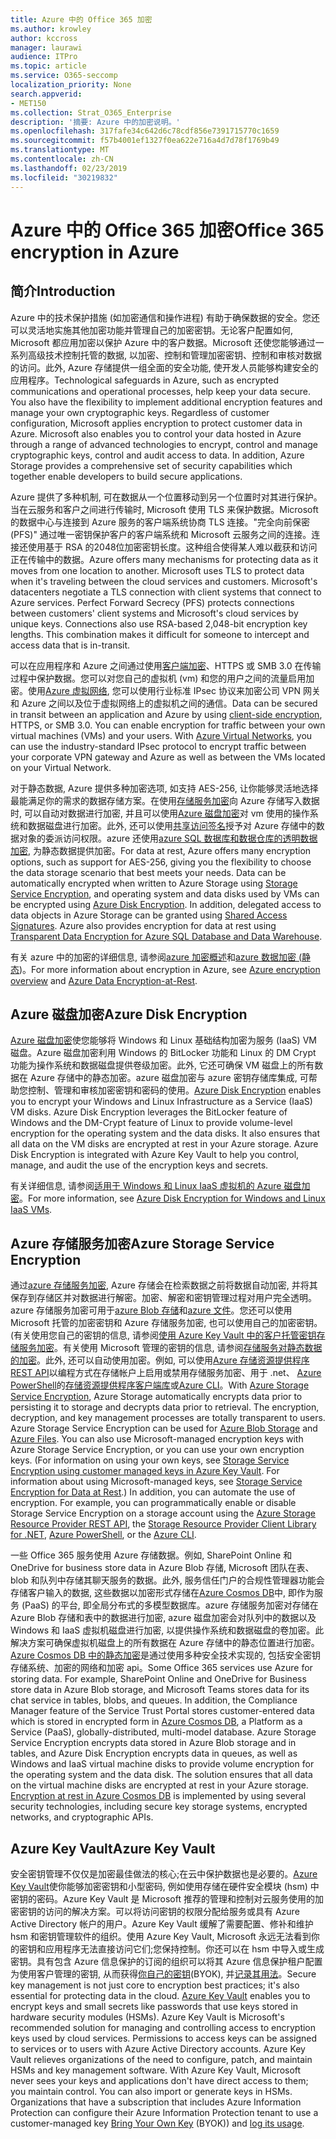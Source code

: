 ```yaml
---
title: Azure 中的 Office 365 加密
ms.author: krowley
author: kccross
manager: laurawi
audience: ITPro
ms.topic: article
ms.service: O365-seccomp
localization_priority: None
search.appverid:
- MET150
ms.collection: Strat_O365_Enterprise
description: '摘要: Azure 中的加密说明。'
ms.openlocfilehash: 317fafe34c642d6c78cdf856e7391715770c1659
ms.sourcegitcommit: f57b4001ef1327f0ea622e716a4d7d78f1769b49
ms.translationtype: MT
ms.contentlocale: zh-CN
ms.lasthandoff: 02/23/2019
ms.locfileid: "30219832"
---
```

# <a name="office-365-encryption-in-azure"></a><span data-ttu-id="911e8-103">Azure 中的 Office 365 加密</span><span class="sxs-lookup"><span data-stu-id="911e8-103">Office 365 encryption in Azure</span></span>

## <a name="introduction"></a><span data-ttu-id="911e8-104">简介</span><span class="sxs-lookup"><span data-stu-id="911e8-104">Introduction</span></span>
<span data-ttu-id="911e8-p101">Azure 中的技术保护措施 (如加密通信和操作进程) 有助于确保数据的安全。您还可以灵活地实施其他加密功能并管理自己的加密密钥。无论客户配置如何, Microsoft 都应用加密以保护 Azure 中的客户数据。Microsoft 还使您能够通过一系列高级技术控制托管的数据, 以加密、控制和管理加密密钥、控制和审核对数据的访问。此外, Azure 存储提供一组全面的安全功能, 使开发人员能够构建安全的应用程序。</span><span class="sxs-lookup"><span data-stu-id="911e8-p101">Technological safeguards in Azure, such as encrypted communications and operational processes, help keep your data secure. You also have the flexibility to implement additional encryption features and manage your own cryptographic keys. Regardless of customer configuration, Microsoft applies encryption to protect customer data in Azure. Microsoft also enables you to control your data hosted in Azure through a range of advanced technologies to encrypt, control and manage cryptographic keys, control and audit access to data. In addition, Azure Storage provides a comprehensive set of security capabilities which together enable developers to build secure applications.</span></span>

<span data-ttu-id="911e8-p102">Azure 提供了多种机制, 可在数据从一个位置移动到另一个位置时对其进行保护。当在云服务和客户之间进行传输时, Microsoft 使用 TLS 来保护数据。Microsoft 的数据中心与连接到 Azure 服务的客户端系统协商 TLS 连接。"完全向前保密 (PFS)" 通过唯一密钥保护客户的客户端系统和 Microsoft 云服务之间的连接。连接还使用基于 RSA 的2048位加密密钥长度。这种组合使得某人难以截获和访问正在传输中的数据。</span><span class="sxs-lookup"><span data-stu-id="911e8-p102">Azure offers many mechanisms for protecting data as it moves from one location to another. Microsoft uses TLS to protect data when it's traveling between the cloud services and customers. Microsoft's datacenters negotiate a TLS connection with client systems that connect to Azure services. Perfect Forward Secrecy (PFS) protects connections between customers' client systems and Microsoft's cloud services by unique keys. Connections also use RSA-based 2,048-bit encryption key lengths. This combination makes it difficult for someone to intercept and access data that is in-transit.</span></span>

<span data-ttu-id="911e8-p103">可以在应用程序和 Azure 之间通过使用[客户端加密](https://docs.microsoft.com/azure/storage/storage-client-side-encryption)、HTTPS 或 SMB 3.0 在传输过程中保护数据。您可以对您自己的虚拟机 (vm) 和您的用户之间的流量启用加密。使用[Azure 虚拟网络](https://azure.microsoft.com/services/virtual-network/), 您可以使用行业标准 IPsec 协议来加密公司 VPN 网关和 Azure 之间以及位于虚拟网络上的虚拟机之间的通信。</span><span class="sxs-lookup"><span data-stu-id="911e8-p103">Data can be secured in transit between an application and Azure by using [client-side encryption](https://docs.microsoft.com/azure/storage/storage-client-side-encryption), HTTPS, or SMB 3.0. You can enable encryption for traffic between your own virtual machines (VMs) and your users. With [Azure Virtual Networks](https://azure.microsoft.com/services/virtual-network/), you can use the industry-standard IPsec protocol to encrypt traffic between your corporate VPN gateway and Azure as well as between the VMs located on your Virtual Network.</span></span>

<span data-ttu-id="911e8-p104">对于静态数据, Azure 提供多种加密选项, 如支持 AES-256, 让你能够灵活地选择最能满足你的需求的数据存储方案。在使用[存储服务加密](https://docs.microsoft.com/azure/storage/storage-service-encryption)向 Azure 存储写入数据时, 可以自动对数据进行加密, 并且可以使用[Azure 磁盘加密](https://docs.microsoft.com/azure/security/azure-security-disk-encryption)对 vm 使用的操作系统和数据磁盘进行加密。此外, 还可以使用[共享访问签名](https://docs.microsoft.com/azure/storage/storage-dotnet-shared-access-signature-part-1)授予对 Azure 存储中的数据对象的委派访问权限。azure 还使用[azure SQL 数据库和数据仓库的透明数据加密](https://docs.microsoft.com/sql/relational-databases/security/encryption/transparent-data-encryption-azure-sql), 为静态数据提供加密。</span><span class="sxs-lookup"><span data-stu-id="911e8-p104">For data at rest, Azure offers many encryption options, such as support for AES-256, giving you the flexibility to choose the data storage scenario that best meets your needs. Data can be automatically encrypted when written to Azure Storage using [Storage Service Encryption](https://docs.microsoft.com/azure/storage/storage-service-encryption), and operating system and data disks used by VMs can be encrypted using [Azure Disk Encryption](https://docs.microsoft.com/azure/security/azure-security-disk-encryption). In addition, delegated access to data objects in Azure Storage can be granted using [Shared Access Signatures](https://docs.microsoft.com/azure/storage/storage-dotnet-shared-access-signature-part-1). Azure also provides encryption for data at rest using [Transparent Data Encryption for Azure SQL Database and Data Warehouse](https://docs.microsoft.com/sql/relational-databases/security/encryption/transparent-data-encryption-azure-sql).</span></span>

<span data-ttu-id="911e8-123">有关 azure 中的加密的详细信息, 请参阅[azure 加密概述](https://docs.microsoft.com/azure/security/security-azure-encryption-overview)和[azure 数据加密 (静态](https://docs.microsoft.com/azure/security/azure-security-encryption-atrest))。</span><span class="sxs-lookup"><span data-stu-id="911e8-123">For more information about encryption in Azure, see [Azure encryption overview](https://docs.microsoft.com/azure/security/security-azure-encryption-overview) and [Azure Data Encryption-at-Rest](https://docs.microsoft.com/azure/security/azure-security-encryption-atrest).</span></span>

## <a name="azure-disk-encryption"></a><span data-ttu-id="911e8-124">Azure 磁盘加密</span><span class="sxs-lookup"><span data-stu-id="911e8-124">Azure Disk Encryption</span></span>
<span data-ttu-id="911e8-p105">[Azure 磁盘加密](https://docs.microsoft.com/azure/security/azure-security-disk-encryption)使您能够将 Windows 和 Linux 基础结构加密为服务 (IaaS) VM 磁盘。Azure 磁盘加密利用 Windows 的 BitLocker 功能和 Linux 的 DM Crypt 功能为操作系统和数据磁盘提供卷级加密。此外, 它还可确保 VM 磁盘上的所有数据在 Azure 存储中的静态加密。azure 磁盘加密与 azure 密钥存储库集成, 可帮助您控制、管理和审核加密密钥和密码的使用。</span><span class="sxs-lookup"><span data-stu-id="911e8-p105">[Azure Disk Encryption](https://docs.microsoft.com/azure/security/azure-security-disk-encryption) enables you to encrypt your Windows and Linux Infrastructure as a Service (IaaS) VM disks. Azure Disk Encryption leverages the BitLocker feature of Windows and the DM-Crypt feature of Linux to provide volume-level encryption for the operating system and the data disks. It also ensures that all data on the VM disks are encrypted at rest in your Azure storage. Azure Disk Encryption is integrated with Azure Key Vault to help you control, manage, and audit the use of the encryption keys and secrets.</span></span>

<span data-ttu-id="911e8-129">有关详细信息, 请参阅[适用于 Windows 和 Linux IaaS 虚拟机的 Azure 磁盘加密](https://docs.microsoft.com/azure/security/azure-security-disk-encryption)。</span><span class="sxs-lookup"><span data-stu-id="911e8-129">For more information, see [Azure Disk Encryption for Windows and Linux IaaS VMs](https://docs.microsoft.com/azure/security/azure-security-disk-encryption).</span></span>

## <a name="azure-storage-service-encryption"></a><span data-ttu-id="911e8-130">Azure 存储服务加密</span><span class="sxs-lookup"><span data-stu-id="911e8-130">Azure Storage Service Encryption</span></span>
<span data-ttu-id="911e8-p106">通过[azure 存储服务加密](https://docs.microsoft.com/azure/storage/storage-service-encryption), Azure 存储会在检索数据之前将数据自动加密, 并将其保存到存储区并对数据进行解密。加密、解密和密钥管理过程对用户完全透明。azure 存储服务加密可用于[azure Blob 存储](https://azure.microsoft.com/services/storage/blobs/)和[azure 文件](https://azure.microsoft.com/services/storage/files/)。您还可以使用 Microsoft 托管的加密密钥和 Azure 存储服务加密, 也可以使用自己的加密密钥。(有关使用您自己的密钥的信息, 请参阅[使用 Azure Key Vault 中的客户托管密钥存储服务加密](https://docs.microsoft.com/azure/storage/common/storage-service-encryption-customer-managed-keys)。有关使用 Microsoft 管理的密钥的信息, 请参阅[存储服务对静态数据的加密](https://docs.microsoft.com/azure/storage/storage-service-encryption)。此外, 还可以自动使用加密。例如, 可以使用[Azure 存储资源提供程序 REST API](https://msdn.microsoft.com/library/azure/mt163683.aspx)以编程方式在存储帐户上启用或禁用存储服务加密、用于 .net、 [Azure PowerShell](https://docs.microsoft.com/powershell/azureps-cmdlets-docs)的[存储资源提供程序客户端库](https://msdn.microsoft.com/library/azure/mt131037.aspx)或[Azure CLI](https://docs.microsoft.com/azure/storage/storage-azure-cli)。</span><span class="sxs-lookup"><span data-stu-id="911e8-p106">With [Azure Storage Service Encryption](https://docs.microsoft.com/azure/storage/storage-service-encryption), Azure Storage automatically encrypts data prior to persisting it to storage and decrypts data prior to retrieval. The encryption, decryption, and key management processes are totally transparent to users. Azure Storage Service Encryption can be used for [Azure Blob Storage](https://azure.microsoft.com/services/storage/blobs/) and [Azure Files](https://azure.microsoft.com/services/storage/files/). You can also use Microsoft-managed encryption keys with Azure Storage Service Encryption, or you can use your own encryption keys. (For information on using your own keys, see [Storage Service Encryption using customer managed keys in Azure Key Vault](https://docs.microsoft.com/azure/storage/common/storage-service-encryption-customer-managed-keys). For information about using Microsoft-managed keys, see [Storage Service Encryption for Data at Rest](https://docs.microsoft.com/azure/storage/storage-service-encryption).) In addition, you can automate the use of encryption. For example, you can programmatically enable or disable Storage Service Encryption on a storage account using the [Azure Storage Resource Provider REST API](https://msdn.microsoft.com/library/azure/mt163683.aspx), the [Storage Resource Provider Client Library for .NET](https://msdn.microsoft.com/library/azure/mt131037.aspx), [Azure PowerShell](https://docs.microsoft.com/powershell/azureps-cmdlets-docs), or the [Azure CLI](https://docs.microsoft.com/azure/storage/storage-azure-cli).</span></span>

<span data-ttu-id="911e8-p107">一些 Office 365 服务使用 Azure 存储数据。例如, SharePoint Online 和 OneDrive for business store data in Azure Blob 存储, Microsoft 团队在表、blob 和队列中存储其聊天服务的数据。此外, 服务信任门户的合规性管理器功能会存储客户输入的数据, 这些数据以加密形式存储在[Azure Cosmos DB](https://docs.microsoft.com/azure/cosmos-db/database-encryption-at-rest)中, 即作为服务 (PaaS) 的平台, 即全局分布式的多模型数据库。azure 存储服务加密对存储在 Azure Blob 存储和表中的数据进行加密, azure 磁盘加密会对队列中的数据以及 Windows 和 IaaS 虚拟机磁盘进行加密, 以提供操作系统和数据磁盘的卷加密。此解决方案可确保虚拟机磁盘上的所有数据在 Azure 存储中的静态位置进行加密。[Azure Cosmos DB 中的静态加密](https://docs.microsoft.com/azure/cosmos-db/database-encryption-at-rest)是通过使用多种安全技术实现的, 包括安全密钥存储系统、加密的网络和加密 api。</span><span class="sxs-lookup"><span data-stu-id="911e8-p107">Some Office 365 services use Azure for storing data. For example, SharePoint Online and OneDrive for Business store data in Azure Blob storage, and Microsoft Teams stores data for its chat service in tables, blobs, and queues. In addition, the Compliance Manager feature of the Service Trust Portal stores customer-entered data which is stored in encrypted form in [Azure Cosmos DB](https://docs.microsoft.com/azure/cosmos-db/database-encryption-at-rest), a Platform as a Service (PaaS), globally-distributed, multi-model database. Azure Storage Service Encryption encrypts data stored in Azure Blob storage and in tables, and Azure Disk Encryption encrypts data in queues, as well as Windows and IaaS virtual machine disks to provide volume encryption for the operating system and the data disk. The solution ensures that all data on the virtual machine disks are encrypted at rest in your Azure storage. [Encryption at rest in Azure Cosmos DB](https://docs.microsoft.com/azure/cosmos-db/database-encryption-at-rest) is implemented by using several security technologies, including secure key storage systems, encrypted networks, and cryptographic APIs.</span></span>

## <a name="azure-key-vault"></a><span data-ttu-id="911e8-144">Azure Key Vault</span><span class="sxs-lookup"><span data-stu-id="911e8-144">Azure Key Vault</span></span>
<span data-ttu-id="911e8-p108">安全密钥管理不仅仅是加密最佳做法的核心;在云中保护数据也是必要的。[Azure Key Vault](https://docs.microsoft.com/azure/key-vault/key-vault-whatis)使你能够加密密钥和小型密码, 例如使用存储在硬件安全模块 (hsm) 中密钥的密码。Azure Key Vault 是 Microsoft 推荐的管理和控制对云服务使用的加密密钥的访问的解决方案。可以将访问密钥的权限分配给服务或具有 Azure Active Directory 帐户的用户。Azure Key Vault 缓解了需要配置、修补和维护 hsm 和密钥管理软件的组织。使用 Azure Key Vault, Microsoft 永远无法看到你的密钥和应用程序无法直接访问它们;您保持控制。你还可以在 hsm 中导入或生成密钥。具有包含 Azure 信息保护的订阅的组织可以将其 Azure 信息保护租户配置为使用客户管理的密钥, 从而获得[你自己的密钥](https://docs.microsoft.com/information-protection/plan-design/byok-price-restrictions)(BYOK), 并[记录其用法](https://docs.microsoft.com/information-protection/deploy-use/log-analyze-usage)。</span><span class="sxs-lookup"><span data-stu-id="911e8-p108">Secure key management is not just core to encryption best practices; it's also essential for protecting data in the cloud. [Azure Key Vault](https://docs.microsoft.com/azure/key-vault/key-vault-whatis) enables you to encrypt keys and small secrets like passwords that use keys stored in hardware security modules (HSMs). Azure Key Vault is Microsoft's recommended solution for managing and controlling access to encryption keys used by cloud services. Permissions to access keys can be assigned to services or to users with Azure Active Directory accounts. Azure Key Vault relieves organizations of the need to configure, patch, and maintain HSMs and key management software. With Azure Key Vault, Microsoft never sees your keys and applications don't have direct access to them; you maintain control. You can also import or generate keys in HSMs. Organizations that have a subscription that includes Azure Information Protection can configure their Azure Information Protection tenant to use a customer-managed key [Bring Your Own Key](https://docs.microsoft.com/information-protection/plan-design/byok-price-restrictions) (BYOK)) and [log its usage](https://docs.microsoft.com/information-protection/deploy-use/log-analyze-usage).</span></span>
